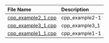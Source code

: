 | File Name                                  | Description    |
|:-------------------------------------------|:---------------|
| [cpp_example2_1.cpp](./cpp_example2_1.cpp) | cpp_example2-1 |
| [cpp_example3_1.cpp](./cpp_example3_1.cpp) | cpp_example3_1 |
| [cpp_example1_1.cpp](./cpp_example1_1.cpp) | cpp_example1-1 |